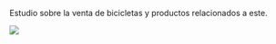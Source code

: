 Estudio sobre la venta de bicicletas y productos relacionados a este.

![](https://images.app.goo.gl/nZJpHYJTJHxeZiYo8)
 
